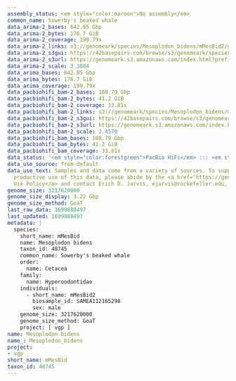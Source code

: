 ```yaml
---
assembly_status: <em style="color:maroon">No assembly</em>
common_name: Sowerby's beaked whale
data_arima-2_bases: 642.85 Gbp
data_arima-2_bytes: 176.7 GiB
data_arima-2_coverage: 199.79x
data_arima-2_links: s3://genomeark/species/Mesoplodon_bidens/mMesBid2/genomic_data/arima/<br>
data_arima-2_s3gui: https://42basepairs.com/browse/s3/genomeark/species/Mesoplodon_bidens/mMesBid2/genomic_data/arima/
data_arima-2_s3url: https://genomeark.s3.amazonaws.com/index.html?prefix=species/Mesoplodon_bidens/mMesBid2/genomic_data/arima/
data_arima-2_scale: 3.3884
data_arima_bases: 642.85 Gbp
data_arima_bytes: 176.7 GiB
data_arima_coverage: 199.79x
data_pacbiohifi_bam-2_bases: 108.79 Gbp
data_pacbiohifi_bam-2_bytes: 41.2 GiB
data_pacbiohifi_bam-2_coverage: 33.81x
data_pacbiohifi_bam-2_links: s3://genomeark/species/Mesoplodon_bidens/mMesBid2/genomic_data/pacbio_hifi/<br>
data_pacbiohifi_bam-2_s3gui: https://42basepairs.com/browse/s3/genomeark/species/Mesoplodon_bidens/mMesBid2/genomic_data/pacbio_hifi/
data_pacbiohifi_bam-2_s3url: https://genomeark.s3.amazonaws.com/index.html?prefix=species/Mesoplodon_bidens/mMesBid2/genomic_data/pacbio_hifi/
data_pacbiohifi_bam-2_scale: 2.4570
data_pacbiohifi_bam_bases: 108.79 Gbp
data_pacbiohifi_bam_bytes: 41.2 GiB
data_pacbiohifi_bam_coverage: 33.81x
data_status: '<em style="color:forestgreen">PacBio HiFi</em> ::: <em style="color:forestgreen">Arima</em>'
data_use_source: from-default
data_use_text: Samples and data come from a variety of sources. To support fair and
  productive use of this data, please abide by the <a href="https://genome10k.soe.ucsc.edu/data-use-policies/">Data
  Use Policy</a> and contact Erich D. Jarvis, ejarvis@rockefeller.edu, with any questions.
genome_size: 3217620000
genome_size_display: 3.22 Gbp
genome_size_method: GoaT
last_raw_data: 1699888497
last_updated: 1699888497
metadata: |
  species:
    short_name: mMesBid
    name: Mesoplodon bidens
    taxon_id: 48745
    common_name: Sowerby's beaked whale
    order:
      name: Cetacea
    family:
      name: Hyperoodontidae
    individuals:
      - short_name: mMesBid2
        biosample_id: SAMEA112165298
        sex: male
    genome_size: 3217620000
    genome_size_method: GoaT
    project: [ vgp ]
name: Mesoplodon bidens
name_: Mesoplodon_bidens
project:
- vgp
short_name: mMesBid
taxon_id: 48745
---
```

